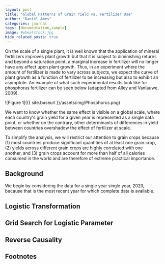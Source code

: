 ```yaml
---
layout: post
title: "Global Patterns of Grain Yield vs. Fertilizer Use"
author: "Daniel Ames"
categories: journal
tags: [documentation,sample]
image: #wheatstock.jpg
hide_related_posts: true
---
```


On the scale of a single plant, it is well known that the application of mineral fertilizers improves plant growth but that it is subject to diminishing returns and beyond a saturation point, a marginal increase in fertilizer will no longer have any effect upon plant growth.
Thus, in an experiment where the amount of fertilizer is made to vary across subjects, we expect the curve of plant growth as a function of fertilizer to be increasing but also to exhibit an asymptote. An example of what such experimental results look like for phosphorus fertilizer can be seen below (adapted from Alley and Vanlauwe, 2009).

![Figure 1]({{ site.baseurl }}/assets/img/Phosphorus.png)

We want to know whether the same effect is visible on a global scale, where each country's grain yield for a given year is represented as a single data point, or whether on the contrary, other determinants of differences in yield between countries overshadow the effect of fertilizer at scale. 

To simplify the analysis, we will restrict our attention to grain crops because (1) most countries produce significant quantities of at least one grain crop, (2) yields across different grain crops are highly correlated with one another, and (3) grain crops account for more than half of all calories consumed in the world and are therefore of extreme practical importance.

## Background

We begin by considering the data for a single year single year, 2020, because that is the most recent year for which complete data is available.
## Logistic Transformation

## Grid Search for Logistic Parameter

## Reverse Causality

## Footnotes


